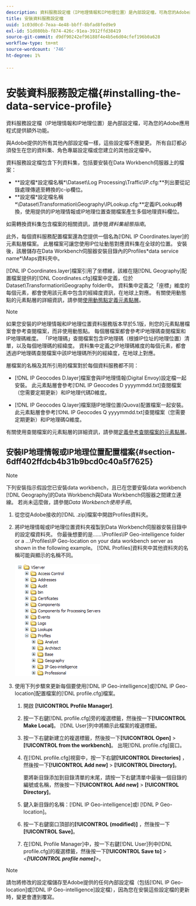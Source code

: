 ```yaml
---
description: 資料服務設定檔（IP地理情報和IP地理位置）是內部設定檔，可為您的Adobe應用程式提供額外功能。
title: 安裝資料服務設定檔
uuid: 1c03d0cd-7eaa-4e48-bbff-8bfad8fed9e9
exl-id: 51d080bb-f874-426c-91ea-3912ffd38419
source-git-commit: d9df90242ef96188f4e4b5e6d04cfef196b0a628
workflow-type: tm+mt
source-wordcount: '746'
ht-degree: 1%

---
```


# 安裝資料服務設定檔{#installing-the-data-service-profile}

資料服務設定檔（IP地理情報和IP地理位置）是內部設定檔，可為您的Adobe應用程式提供額外功能。

與Adobe提供的所有其他內部設定檔一樣，這些設定檔不應變更。 所有自訂都必須發生在您的資料集、角色專屬設定檔或您建立的其他設定檔中。

資料服務設定檔包含下列資料集，包括要安裝在Data Workbench伺服器上的檔案：

* **設定檔\*設定檔名稱&#x200B;*\Dataset\Log Processing\Traffic\IP.cfg:**列出要從記錄處理傳遞至轉換的c-ip欄位。
* **設定檔\*設定檔名稱&#x200B;*\Dataset\Transformation\Geography\IPLookup.cfg:**定義IPLookup轉換，使用提供的IP地理情報或IP地理位置查閱檔案產生多個地理資料欄位。

如需轉換資料集包含檔案的相關資訊，請參閱&#x200B;*資料集組態指南*。

此外，每個資料服務配置檔案還為您提供一個名為[!DNL IP Coordinates.layer]的元素點層檔案。 此層檔案可讓您使用IP位址動態對應資料集在全球的位置。 安裝後，該層儲存在Data Workbench伺服器安裝目錄內的Profiles\*data service name*\Maps資料夾中。

[!DNL IP Coordinates.layer]檔案引用了坐標維，該維在隨[!DNL Geography]配置檔案提供的[!DNL Coordinates.cfg]檔案中定義，位於Dataset\Transformation\Geography folder中。 資料集中定義之「座標」維度的每個元素，都會使用該元素中包含的經緯度資訊，在地球上對應。 有關使用動態點的元素點層的詳細資訊，請參閱[使用動態點定義元素點層](../../../../home/c-geo-oview/c-wk-img-lyrs/c-elmt-pt-lyrs/c-elmt-pt-lyrs-ref-lkp-files/c-elmt-pt-lyr-file-frmt/c-dyn-pts.md#concept-77ae65bedc3f465489bc135ae7e3c2f3)。

>[!NOTE]
>
>如果您安裝的IP地理情報和IP地理位置資料服務版本早於5.1版，則您的元素點層檔案會參考查閱檔案，而非使用動態點。 每個層檔案都會參考IP地理碼查閱檔案和IP地理碼維度。 「IP地理碼」查閱檔案包含IP地理碼（根據IP位址的地理位置）清單，以及每個地理碼的經緯度。 資料集中定義之IP地理碼維度的每個元素，都會透過IP地理碼查閱檔案中該IP地理碼所列的經緯度，在地球上對應。

層檔案的名稱及其所引用的檔案對於每個資料服務都不同：

* [!DNL IP Geocodes D.layer]檔案會與IP地理情報(Digital Envoy)設定檔一起安裝。 此元素點層會參考[!DNL IP Geocodes D yyyymmdd.txt]查閱檔案（您需要定期更新）和IP地理代碼D維度。

* [!DNL IP Geocodes Q.layer]檔案隨IP地理位置(Quova)配置檔案一起安裝。 此元素點層會參考[!DNL IP Geocodes Q yyyymmdd.txt]查閱檔案（您需要定期更新）和IP地理碼Q維度。

有關使用查閱檔案的元素點層的詳細資訊，請參閱[定義參考查閱檔案的元素點層](../../../../home/c-geo-oview/c-wk-img-lyrs/c-elmt-pt-lyrs/c-elmt-pt-lyrs-ref-lkp-files/c-elmt-pt-lyrs-ref-lkp-files.md#concept-c40bd0890a984112bce831b596827f0f)。

## 安裝IP地理情報或IP地理位置配置檔案{#section-6dff402ffdcb4b31b9bcd0c40a5f7625}

>[!NOTE]
>
>下列安裝指示假設您已安裝data workbench，且已在您要安裝data workbench [!DNL Geography]的Data Workbench與Data Workbench伺服器之間建立連線。 若尚未這麼做，請參閱&#x200B;*Data Workbench使用手冊*。

1. 從您從Adobe接收的[!DNL .zip]檔案中開啟Profiles資料夾。
1. 將IP地理情報或IP地理位置資料夾複製到Data Workbench伺服器安裝目錄中的設定檔資料夾。 你最後想要的是……\Profiles\IP Geo-intelligence folder or a ...\Profiles\IP Geo-location on your data workbench server as shown in the following example。 [!DNL Profiles]資料夾中其他資料夾的名稱可能與顯示的名稱不同。

   ![](assets/Geo_installProfiles_dirIP.png)

1. 使用下列步驟來更新每個要使用[!DNL IP Geo-intelligence]或[!DNL IP Geo-location]配置檔案的[!DNL profile.cfg]檔案。

   1. 開啟 **[!UICONTROL Profile Manager]**.
   1. 按一下右鍵[!DNL profile.cfg]旁的複選標籤，然後按一下&#x200B;**[!UICONTROL Make Local]**。 [!DNL User]列中將顯示此檔案的複選標籤。

   1. 按一下右鍵新建立的複選標籤，然後按一下&#x200B;**[!UICONTROL Open]** > **[!UICONTROL from the workbench]**。 出現[!DNL profile.cfg]窗口。

   1. 在[!DNL profile.cfg]視窗中，按一下右鍵&#x200B;**[!UICONTROL Directories]** ，然後按一下&#x200B;**[!UICONTROL Add new]** > **[!UICONTROL Directory]**。

      要將新目錄添加到目錄清單的末尾，請按一下右鍵清單中最後一個目錄的編號或名稱，然後按一下&#x200B;**[!UICONTROL Add new]** > **[!UICONTROL Directory]**。

   1. 鍵入新目錄的名稱：[!DNL IP Geo-intelligence]或I [!DNL P Geo-location]。

   1. 按一下右鍵窗口頂部的&#x200B;**[!UICONTROL (modified)]** ，然後按一下&#x200B;**[!UICONTROL Save]**。

   1. 在[!DNL Profile Manager]中，按一下右鍵[!DNL User]列中[!DNL profile.cfg]的複選標籤，然後按一下&#x200B;**[!UICONTROL Save to]** > *&lt;**[!UICONTROL profile name]**>*。

>[!NOTE]
>
>請勿將修改的設定檔儲存至Adobe提供的任何內部設定檔（包括[!DNL IP Geo-location]或[!DNL IP Geo-intelligence]設定檔），因為您在安裝這些設定檔的更新時，變更會遭到覆寫。
